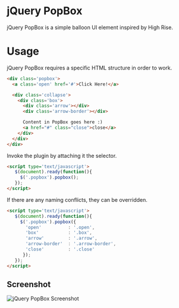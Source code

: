 # jQuery PopBox

jQuery PopBox is a simple balloon UI element inspired by High Rise.

# Usage
jQuery PopBox requires a specific HTML structure in order to work.

```html
<div class='popbox'>
  <a class='open' href='#'>Click Here!</a>

  <div class='collapse'>
    <div class='box'>
      <div class='arrow'></div>
      <div class='arrow-border'></div>

      Content in PopBox goes here :)
      <a href="#" class="close">close</a>
    </div>
  </div>
</div>
```

Invoke the plugin by attaching it the selector.

```html
<script type='text/javascript'>
   $(document).ready(function(){
     $('.popbox').popbox();
   });
</script>
```

If there are any naming conflicts, they can be overridden.

```html
<script type='text/javascript'>
   $(document).ready(function(){
     $('.popbox').popbox({
       'open'          : '.open',
       'box'           : '.box',
       'arrow'         : '.arrow',
       'arrow-border'  : '.arrow-border',
       'close'         : '.close'
      });
   });
</script>
```

## Screenshot
![jQuery PopBox Screenshot](https://github.com/gristmill/jquery-popbox/raw/master/screenshot.png)